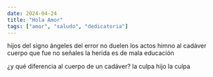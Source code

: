 ```yaml
---
date: 2024-04-24
title: "Hola Amor"
tags: ["amor", "saludo", "dedicatoria"]
---
```


hijos del signo
ángeles del error
no duelen
los actos
himno al cadáver
cuerpo que fue
no señales la herida
es de mala educación

¿y qué diferencia
al cuerpo
de un cadáver?
la culpa
hijo
la culpa